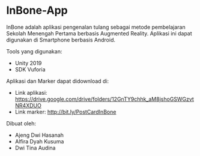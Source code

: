 # InBone-App
InBone adalah aplikasi pengenalan tulang sebagai metode pembelajaran Sekolah Menengah Pertama berbasis Augmented Reality. Aplikasi ini dapat digunakan di Smartphone berbasis Android.

Tools yang digunakan:
- Unity 2019
- SDK Vuforia

Aplikasi dan Marker dapat didownload di:
- Link aplikasi: https://drive.google.com/drive/folders/12GnTY9chhk_aM8jshoGSWGzvtNR4XDUO
- Link marker: http://bit.ly/PostCardInBone

Dibuat oleh:
- Ajeng Dwi Hasanah
- Alfira Dyah Kusuma
- Dwi Tina Audina
